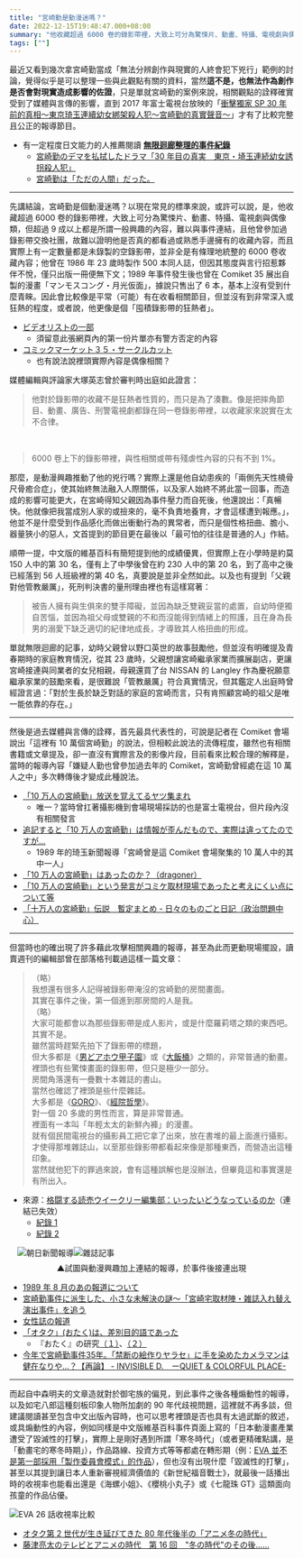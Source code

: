 ```yaml
---
title: "宮崎勤是動漫迷嗎？"
date: 2022-12-15T19:48:47.000+08:00
summary: "他收藏超過 6000 卷的錄影帶裡，大致上可分為驚悚片、動畫、特攝、電視劇與偶像類，但超過 9 成以上都是所謂一般興趣的內容，難以與事件連結，且他曾參加過錄影帶交換社團，故難以證明他是否真的都看過或熟悉手邊擁有的收藏內容"
tags: [""]
---
```


最近又看到幾次拿宮崎勤當成「無法分辨創作與現實的人終會犯下兇行」範例的討論，覺得似乎是可以整理一些與此觀點有關的資料，當然**這不是，也無法作為創作是否會對現實造成影響的佐證**，只是單就宮崎勤的案例來說，相關觀點的詮釋確實受到了媒體與言傳的影響，直到 2017 年富士電視台放映的「[衝擊獨家 SP 30 年前的真相～東京琦玉連續幼女綁架殺人犯～宮崎勤的真實聲音～](https://www.fujitv.co.jp/shinjitsu30/)」才有了比較完整且公正的報導節目。

- 有一定程度日文能力的人推薦閱讀 **[無限迴廊整理的事件紀錄](http://www.maroon.dti.ne.jp/knight999/miyazaki.htm)**
  - [宮崎勤のデマを払拭したドラマ「30 年目の真実　東京・埼玉連続幼女誘拐殺人犯」](https://www.excite.co.jp/news/article/E1507424384924/)
  - [宮崎勤は「ただの人間」だった。](https://togetter.com/li/1158809)

---

先講結論，宮崎勤是個動漫迷嗎？以現在常見的標準來說，或許可以說，是，他收藏超過 6000 卷的錄影帶裡，大致上可分為驚悚片、動畫、特攝、電視劇與偶像類，但超過 9 成以上都是所謂一般興趣的內容，難以與事件連結，且他曾參加過錄影帶交換社團，故難以證明他是否真的都看過或熟悉手邊擁有的收藏內容，而且實際上有一定數量都是未錄製的空錄影帶，並非全是有條理地統整的 6000 卷收藏內容；他曾在 1986 年 23 歲時製作 500 本同人誌，但因其態度與言行招惹夥伴不悅，僅只出版一冊便無下文；1989 年事件發生後也曾在 Comiket 35 展出自製的漫畫「マンモスコング・月光仮面」，據說只售出了 6 本，基本上沒有受到什麼青睞。因此會比較像是平常（可能）有在收看相關節目，但並沒有到非常深入或狂熱的程度，或者說，他更像是個「囤積錄影帶的狂熱者」。

- [ビデオリストの一部](http://std2g.web.fc2.com/shiryou/list.html)
  - 須留意此張網頁內的第一份片單亦有警方否定的內容
- [コミックマーケット３５・サークルカット](http://std2g.web.fc2.com/shiryou/602.html)
  - 也有說法說裡頭實際內容是偶像相關？

媒體編輯與評論家大塚英志曾於審判時出庭如此證言：

> 他對於錄影帶的收藏不是狂熱者性質的，而只是為了湊數。像是把摔角節目、動畫、廣告、刑警電視劇都錄在同一卷錄影帶裡，以收藏家來說實在太不合律。

<span>&nbsp;</span>

> 6000 卷上下的錄影帶裡，與性相關或帶有殘虐性內容的只有不到 1%。

那麼，是動漫興趣推動了他的兇行嗎？實際上還是他自幼患疾的「兩側先天性橈骨尺骨癒合症」，使其始終無法融入人際關係，以及家人始終不將此當一回事，而造成的影響可能更大，在宮崎得知父親因為事件壓力而自死後，他還說出：「真暢快。他就像把我當成別人家的或撿來的，毫不負責地養育，才會這樣遭到報應。」，他並不是什麼受到作品感化而做出衝動行為的異常者，而只是個性格扭曲、膽小、器量狹小的惡人，文首提到的節目更在最後以「最可怕的往往是普通的人」作結。

順帶一提，中文版的維基百科有簡短提到他的成績優異，但實際上在小學時是約莫 150 人中的第 30 名，僅有上了中學後曾在約 230 人中的第 20 名，到了高中之後已經落到 56 人班級裡的第 40 名，真要說是並非全然如此。以及也有提到「父親對他管教嚴厲」，死刑判決書的量刑理由裡也有這樣寫著：

> 被告人擁有與生俱來的雙手障礙，並因為缺乏雙親妥當的處置，自幼時便獨自苦惱，並因為祖父母或雙親的不和而沒能得到情緒上的照護，且在身為長男的溺愛下缺乏適切的紀律地成長，才導致其人格扭曲的形成。

單就無限迴廊的記事，幼時父親曾以野口英世的故事鼓勵他，但並沒有明確提及青春期時的家庭教育情況，從其 23 歲時，父親想讓宮崎繼承家業而擴展副店，更讓宮崎接連與同業者的女兒相親，母親還買了台 NISSAN 的 Langley 作為慶祝願意繼承家業的鼓勵來看，是很難說「管教嚴厲」符合真實情況，但其鑑定人出庭時曾經證言過：「對於生長於缺乏對話的家庭的宮崎而言，只有肯照顧宮崎的祖父是唯一能依靠的存在。」

---

然後是過去媒體與言傳的詮釋，首先最具代表性的，可說是記者在 Comiket 會場說出「這裡有 10 萬個宮崎勤」的說法，但相較此說法的流傳程度，雖然也有相關書籍或文章提及，卻一直沒有實際言及的影像片段，目前看來比較合理的解釋是，當時的報導內容「嫌疑人勤也曾參加過去年的 Comiket，宮崎勤曾經處在這 10 萬人之中」多次轉傳後才變成此種說法。

- [「10 万人の宮崎勤」放送を覚えてるヤツ集まれ](https://nozomi.5ch.net/test/read.cgi/doujin/1269098942/221-380)
  - 唯一？當時曾扛著攝影機到會場現場採訪的也是富士電視台，但片段內沒有相關發言
- [追記すると「10 万人の宮崎勤」は情報が歪んだもので、実際は違ってたのですが…](https://twitter.com/La_Pla/status/1196727051325071365)
  - 1989 年的琦玉新聞報導「宮崎曾是這 Comiket 會場聚集的 10 萬人中的其中一人」
- [「10 万人の宮崎勤」はあったのか？（dragoner）](https://news.yahoo.co.jp/byline/dragoner/20170929-00075748)
- [「10 万人の宮崎勤」という発言がコミケ取材現場であったと考えにくい点について等](https://togetter.com/li/1707202)
- [「十万人の宮崎勤」伝説　暫定まとめ - 日々のものごと日記（政治問題中心）](https://slpolient.hatenadiary.org/entry/20100803/1280836100)

---

但當時也的確出現了許多藉此攻擊相關興趣的報導，甚至為此而更動現場擺設，讀賣週刊的編輯部曾在部落格刊載過這樣一篇文章：

> （略）<br>
> 我想還有很多人記得被錄影帶淹沒的宮崎勤的房間畫面。<br>
> 其實在事件之後，第一個進到那房間的人是我。<br>
> （略）<br>
> 大家可能都會以為那些錄影帶是成人影片，或是什麼羅莉塔之類的東西吧。<br>
> 其實不是。<br>
> 雖然當時趕緊先拍下了錄影帶的標題，<br>
> 但大多都是《[男どアホウ甲子園](https://www.youtube.com/watch?v=vw_WZvdhSJE)》或《[大飯桶](https://www.youtube.com/watch?v=NFglC2I5w5A)》之類的，非常普通的動畫。<br>
> 裡頭也有些驚悚畫面的錄影帶，但只是極少一部分。<br>
> 房間角落還有一疊數十本雜誌的書山。<br>
> 當然也確認了裡頭是些什麼雜誌。<br>
> 大多都是《[GORO](https://ja.wikipedia.org/wiki/GORO)》、《[經院哲學](https://ja.wikipedia.org/wiki/%E3%82%B9%E3%82%B3%E3%83%A9)》。<br>
> 對一個 20 多歲的男性而言，算是非常普通。<br>
> 裡面有一本叫「年輕太太的新鮮內褲」的漫畫。<br>
> 就有個民間電視台的攝影員工把它拿了出來，放在書堆的最上面進行攝影。<br>
> 才使得那堆雜誌山，以至那些錄影帶都看起來像是那種東西，而營造出這種印象。<br>
> 當然就他犯下的罪過來說，會有這種誤解也是沒辦法，但畢竟這和事實還是有所出入。

- 來源：[格闘する読売ウイークリー編集部：いったいどうなっているのか](http://yomiuriweekly1.hontsuna.net/article/1575835.html)（連結已失效）
  - [紀錄 1](https://banraidou3rd.hatenablog.com/entry/20051121/1132527264)
  - [紀錄 2](https://anond.hatelabo.jp/20110829015921)

<div style="display: flex; margin: 1em;">
  <img style="max-width: 50%;" src="https://pbs.twimg.com/media/DDGDZXHVYAE82Mt.jpg" alt="朝日新聞報導">
  <img style="max-width: 50%;" src="https://pbs.twimg.com/media/DLiYRs8UEAAt77V.jpg" alt="雜誌記事">
</div>
<span style="display: block; text-align: center;
    margin-top: -0.5em; margin-bottom: 1em;">
▲試圖與動漫興趣加上連結的報導，於事件後接連出現
</span>

- [1989 年 8 月のあの報道について](https://togetter.com/li/750995)
- [宮崎勤事件に派生した、小さな未解決の謎～「宮崎宅取材陣・雑誌入れ替え演出事件」を追う](https://togetter.com/li/1158797)
- [女性誌の報道](http://std2g.web.fc2.com/joseishi/joseishi.html)
- [「オタク」(おたく)は、差別目的語であった](https://togetter.com/li/1432754)
  - 『おたく』の研究[（１）](http://www.burikko.net/people/otaku01.html)、[（２）](http://www.burikko.net/people/otaku02.html)
- [今年で宮崎勤事件35年。「禁断の絵作りヤラセ」に手を染めたカメラマンは健在なりや…？【再論】 - INVISIBLE D.　ーQUIET & COLORFUL PLACE-](https://m-dojo.hatenadiary.com/entry/2024/03/06/031110)

---

而起自中森明夫的文章造就對於御宅族的偏見，到此事件之後各種煽動性的報導，以及如宅八郎這種刻板印象人物所加劇的 90 年代歧視問題，這裡就不再多談，但建議閱讀甚至包含中文出版內容時，也可以思考裡頭是否也具有太過武斷的敘述，或具煽動性的內容，例如同樣是中文版維基百科事件頁面上寫的「日本動漫畫產業遭受了毀滅性的打擊」，實際上是剛好遇到所謂「寒冬時代」（或者更精確點講，是「動畫宅的寒冬時期」），作品路線、投資方式等等都處在轉形期（例：[EVA 並不是第一部採用「製作委員會模式」的作品](https://hackmd.io/@f6bfb5/H1pT2AJh_)），但也沒有出現什麼「毀滅性的打擊」，甚至以其提到讓日本人重新審視經濟價值的《新世紀福音戰士》，就最後一話播出時的收視率也能看出還是《海螺小姐》、《櫻桃小丸子》或《七龍珠 GT》這類面向孩童的作品佔優。

![EVA 26 話收視率比較](https://i.imgur.com/fFqmD4Y.jpg)

- [オタク第 2 世代が生き延びてきた 80 年代後半の「アニメ冬の時代」](https://katamachi.hatenablog.com/entry/20081110/1226325356)
- [藤津亮太のテレビとアニメの時代　第 16 回　"冬の時代"のその後……](https://www.animeanime.biz/archives/4031)

